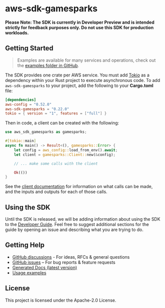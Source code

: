 # aws-sdk-gamesparks

**Please Note: The SDK is currently in Developer Preview and is intended strictly for
feedback purposes only. Do not use this SDK for production workloads.**



## Getting Started

> Examples are available for many services and operations, check out the
> [examples folder in GitHub](https://github.com/awslabs/aws-sdk-rust/tree/main/examples).

The SDK provides one crate per AWS service. You must add [Tokio](https://crates.io/crates/tokio)
as a dependency within your Rust project to execute asynchronous code. To add `aws-sdk-gamesparks` to
your project, add the following to your **Cargo.toml** file:

```toml
[dependencies]
aws-config = "0.52.0"
aws-sdk-gamesparks = "0.22.0"
tokio = { version = "1", features = ["full"] }
```

Then in code, a client can be created with the following:

```rust
use aws_sdk_gamesparks as gamesparks;

#[tokio::main]
async fn main() -> Result<(), gamesparks::Error> {
    let config = aws_config::load_from_env().await;
    let client = gamesparks::Client::new(&config);

    // ... make some calls with the client

    Ok(())
}
```

See the [client documentation](https://docs.rs/aws-sdk-gamesparks/latest/aws_sdk_gamesparks/client/struct.Client.html)
for information on what calls can be made, and the inputs and outputs for each of those calls.

## Using the SDK

Until the SDK is released, we will be adding information about using the SDK to the
[Developer Guide](https://docs.aws.amazon.com/sdk-for-rust/latest/dg/welcome.html). Feel free to suggest
additional sections for the guide by opening an issue and describing what you are trying to do.

## Getting Help

* [GitHub discussions](https://github.com/awslabs/aws-sdk-rust/discussions) - For ideas, RFCs & general questions
* [GitHub issues](https://github.com/awslabs/aws-sdk-rust/issues/new/choose) – For bug reports & feature requests
* [Generated Docs (latest version)](https://awslabs.github.io/aws-sdk-rust/)
* [Usage examples](https://github.com/awslabs/aws-sdk-rust/tree/main/examples)

## License

This project is licensed under the Apache-2.0 License.

